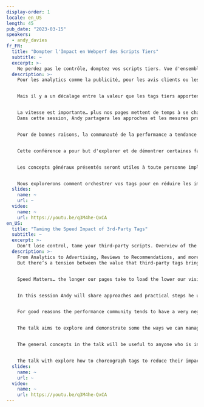 ```yaml
---
display-order: 1
locale: en_US
length: 45
pub_date: "2023-03-15"
speakers:
  - andy_davies
fr_FR:
  title: "Dompter l'Impact en Webperf des Scripts Tiers"
  subtitle: ~
  excerpt: >-
    Ne perdez pas le contrôle, domptez vos scripts tiers. Vue d'ensemble des défis et des moyens de les surmonter.
  description: >-
    Pour les analytics comme la publicité, pour les avis clients ou les recommandations, et pour bien plus encore, nous nous appuyons sur des tags tierces pour des aspects essentiels de nos sites.


    Mais il y a un décalage entre la valeur que les tags tiers apportent et ce qu'ils coûtent.


    La vitesse est importante… plus nos pages mettent de temps à se charger, moins on a d'engagement, de pages vues, de conversions et de revenus.  
    Dans cette session, Andy partagera les approches et les mesures pratiques qu'il utilise pour aider ses clients à réduire l'impact des tags sur la rapidité de l'expérience des visiteurs.


    Pour de bonnes raisons, la communauté de la performance a tendance à avoir une vision très négative des tags tiers, mais qu'on les aime ou qu'on les déteste, elles font partie de nos sites.


    Cette conférence a pour but d'explorer et de démontrer certaines façons de les gérer et de réduire leur impact sur la vitesse du site.


    Les concepts généraux présentés seront utiles à toute personne impliquée dans la gestion de sites et de tags tiers. Certains concepts nécessiteront des connaissances techniques sur le fonctionnement des réseaux et des navigateurs, mais d'autres pourront être utilisés par les personnes qui ajoutent des tags à l'aide d'un <span lang="en>Tag Manager</span>.


    Nous explorerons comment orchestrer vos tags pour en réduire les impacts, puis couvriront comment débogguer et garder ces tags sous contrôle.
  slides:
    name: ~
    url: ~
  video:
    name: ~
    url: https://youtu.be/q3M4he-QxCA
en_US:
  title: "Taming the Speed Impact of 3rd-Party Tags"
  subtitle: ~
  excerpt: >-
    Don't lose control, tame your third-party scripts. Overview of the challenges and how to overcome them.
  description: >-
    From Analytics to Advertising, Reviews to Recommendations, and more, we rely on Third-Party Tags for critical aspects of our sites.  
    But there’s a tension between the value that third-party tags bring and the costs they impose.  


    Speed Matters… the longer our pages take to load the lower our visitors’ engagement is… lower page views, lower conversions, and lower revenue.  


    In this session Andy will share approaches and practical steps he uses to help clients reduce the impact tags have on the speed of visitors' experience.  


    For good reasons the performance community tends to have a very negative view of third-party tags, but love them or hate them they're part of our sites.  


    The talk aims to explore and demonstrate some the ways we can manage them and reduce their impact on site speed.  


    The general concepts in the talk will be useful to anyone who is involved with managing sites and third-party tags. Some of the concepts will require technical knowledge of how networks and browsers work but others will be useable by people who are adding tags using a tag managers.  


    The talk with explore how to choreograph tags to reduce their impact, and then cover approaches for monitoring and debugging tag performance.
  slides:
    name: ~
    url: ~
  video:
    name: ~
    url: https://youtu.be/q3M4he-QxCA
---
```

